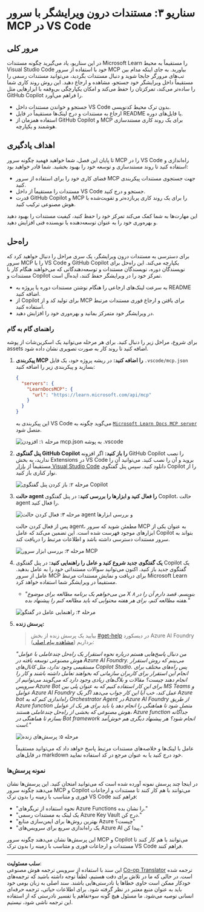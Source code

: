 <!--
CO_OP_TRANSLATOR_METADATA:
{
  "original_hash": "db532b1ec386c9ce38c791653dc3c881",
  "translation_date": "2025-07-14T06:46:59+00:00",
  "source_file": "09-CaseStudy/docs-mcp/solution/scenario3/README.md",
  "language_code": "fa"
}
-->
# سناریو ۳: مستندات درون ویرایشگر با سرور MCP در VS Code

## مرور کلی

در این سناریو، یاد می‌گیرید چگونه مستندات Microsoft Learn را مستقیماً به محیط Visual Studio Code خود با استفاده از سرور MCP بیاورید. به جای اینکه مدام بین تب‌های مرورگر جابجا شوید و دنبال مستندات بگردید، می‌توانید مستندات رسمی را مستقیماً داخل ویرایشگر خود جستجو، مشاهده و ارجاع دهید. این روش روند کاری شما را ساده‌تر می‌کند، تمرکزتان را حفظ می‌کند و امکان یکپارچگی بی‌وقفه با ابزارهایی مثل GitHub Copilot را فراهم می‌آورد.

- جستجو و خواندن مستندات داخل VS Code بدون ترک محیط کدنویسی.
- ارجاع به مستندات و درج لینک‌ها مستقیماً در فایل README یا فایل‌های دوره.
- استفاده همزمان از GitHub Copilot و MCP برای یک روند کاری مستندسازی هوشمند و یکپارچه.

## اهداف یادگیری

تا پایان این فصل، شما خواهید فهمید چگونه سرور MCP را در VS Code راه‌اندازی و استفاده کنید تا روند مستندسازی و توسعه خود را بهبود بخشید. شما قادر خواهید بود:

- فضای کاری خود را برای استفاده از سرور MCP جهت جستجوی مستندات پیکربندی کنید.
- مستندات را مستقیماً از داخل VS Code جستجو و درج کنید.
- قدرت GitHub Copilot و MCP را برای یک روند کاری پربازده‌تر و تقویت‌شده با هوش مصنوعی ترکیب کنید.

این مهارت‌ها به شما کمک می‌کند تمرکز خود را حفظ کنید، کیفیت مستندات را بهبود دهید و بهره‌وری خود را به عنوان توسعه‌دهنده یا نویسنده فنی افزایش دهید.

## راه‌حل

برای دسترسی به مستندات درون ویرایشگر، یک سری مراحل را دنبال خواهید کرد که سرور MCP را با VS Code و GitHub Copilot یکپارچه می‌کند. این راه‌حل برای نویسندگان دوره، نویسندگان مستندات و توسعه‌دهندگانی که می‌خواهند هنگام کار با مستندات و Copilot تمرکز خود را در ویرایشگر حفظ کنند، ایده‌آل است.

- به سرعت لینک‌های ارجاعی را هنگام نوشتن مستندات دوره یا پروژه به README اضافه کنید.
- از Copilot برای تولید کد و از MCP برای یافتن و ارجاع فوری مستندات مرتبط استفاده کنید.
- در ویرایشگر خود متمرکز بمانید و بهره‌وری خود را افزایش دهید.

### راهنمای گام به گام

برای شروع، مراحل زیر را دنبال کنید. برای هر مرحله می‌توانید یک اسکرین‌شات از پوشه assets اضافه کنید تا روند کار به صورت تصویری نشان داده شود.

1. **پیکربندی MCP را اضافه کنید:**
   در ریشه پروژه خود، یک فایل `.vscode/mcp.json` بسازید و پیکربندی زیر را اضافه کنید:
   ```json
   {
     "servers": {
       "LearnDocsMCP": {
         "url": "https://learn.microsoft.com/api/mcp"
       }
     }
   }
   ```
   این پیکربندی به VS Code می‌گوید چگونه به [`Microsoft Learn Docs MCP server`](https://github.com/MicrosoftDocs/mcp) متصل شود.
   
   ![مرحله ۱: افزودن mcp.json به پوشه .vscode](../../../../../../translated_images/step1-mcp-json.c06a007fccc3edfaf0598a31903c9ec71476d9fd3ae6c1b2b4321fd38688ca4b.fa.png)
    
2. **پنل گفتگوی GitHub Copilot را باز کنید:**
   اگر افزونه GitHub Copilot را نصب ندارید، به بخش Extensions در VS Code بروید و آن را نصب کنید. می‌توانید آن را مستقیماً از [بازار Visual Studio Code](https://marketplace.visualstudio.com/items?itemName=GitHub.copilot-chat) دانلود کنید. سپس پنل گفتگوی Copilot را از نوار کناری باز کنید.

   ![مرحله ۲: باز کردن پنل گفتگوی Copilot](../../../../../../translated_images/step2-copilot-panel.f1cc86e9b9b8cd1a85e4df4923de8bafee4830541ab255e3c90c09777fed97db.fa.png)

3. **حالت agent را فعال کنید و ابزارها را بررسی کنید:**
   در پنل گفتگوی Copilot، حالت agent را فعال کنید.

   ![مرحله ۳: فعال کردن حالت agent و بررسی ابزارها](../../../../../../translated_images/step3-agent-mode.cdc32520fd7dd1d149c3f5226763c1d85a06d3c041d4cc983447625bdbeff4d4.fa.png)

   پس از فعال کردن حالت agent، مطمئن شوید که سرور MCP به عنوان یکی از ابزارهای موجود فهرست شده است. این تضمین می‌کند که عامل Copilot بتواند به سرور مستندات دسترسی داشته باشد و اطلاعات مرتبط را دریافت کند.
   
   ![مرحله ۳: بررسی ابزار سرور MCP](../../../../../../translated_images/step3-verify-mcp-tool.76096a6329cbfecd42888780f322370a0d8c8fa003ed3eeb7ccd23f0fc50c1ad.fa.png)
4. **یک گفتگوی جدید شروع کنید و عامل را راهنمایی کنید:**
   در پنل گفتگوی Copilot یک گفتگوی جدید باز کنید. اکنون می‌توانید سوالات مستنداتی خود را به عامل بدهید. عامل از سرور MCP برای دریافت و نمایش مستندات مرتبط Microsoft Learn مستقیماً در ویرایشگر شما استفاده خواهد کرد.

   - *"من می‌خواهم یک برنامه مطالعه برای موضوع X بنویسم. قصد دارم آن را در ۸ هفته مطالعه کنم، برای هر هفته محتوایی که باید مطالعه کنم را پیشنهاد بده."*

   ![مرحله ۴: راهنمایی عامل در گفتگو](../../../../../../translated_images/step4-prompt-chat.12187bb001605efc5077992b621f0fcd1df12023c5dce0464f8eb8f3d595218f.fa.png)

5. **پرسش زنده:**

   > بیایید یک پرسش زنده از بخش [#get-help](https://discord.gg/D6cRhjHWSC) در دیسکورد Azure AI Foundry برداریم ([مشاهده پیام اصلی](https://discord.com/channels/1113626258182504448/1385498306720829572)):
   
   *"من دنبال پاسخ‌هایی هستم درباره نحوه استقرار یک راه‌حل چندعاملی با عوامل هوش مصنوعی توسعه یافته در Azure AI Foundry. می‌بینم که روش استقرار مستقیمی وجود ندارد، مثل کانال‌های Copilot Studio. پس راه‌های مختلف برای انجام این استقرار برای کاربران سازمانی که بخواهند تعامل داشته باشند و کار را انجام دهند چیست؟
مقالات و بلاگ‌های زیادی وجود دارد که می‌گویند می‌توانیم از سرویس Azure Bot برای این کار استفاده کنیم که به عنوان پلی بین MS Teams و عوامل Azure AI Foundry عمل کند، خب آیا این کار جواب می‌دهد اگر یک Azure bot راه‌اندازی کنم که به Orchestrator Agent در Azure AI Foundry از طریق Azure function متصل شود تا هماهنگی را انجام دهد یا باید برای هر یک از عوامل هوش مصنوعی که بخشی از راه‌حل چندعاملی هستند، Azure function جداگانه بسازم تا هماهنگی در Bot framework انجام شود؟ هر پیشنهاد دیگری هم خوش‌آمد است."*

   ![مرحله ۵: پرسش‌های زنده](../../../../../../translated_images/step5-live-queries.49db3e4a50bea27327e3cb18c24d263b7d134930d78e7392f9515a1c00264a7f.fa.png)

   عامل با لینک‌ها و خلاصه‌های مستندات مرتبط پاسخ خواهد داد که می‌توانید مستقیماً در فایل‌های markdown خود درج کنید یا به عنوان مرجع در کد استفاده نمایید.
   
### نمونه پرسش‌ها

در اینجا چند پرسش نمونه آورده شده است که می‌توانید امتحان کنید. این پرسش‌ها نشان می‌دهند چگونه سرور MCP و Copilot می‌توانند با هم کار کنند تا مستندات و ارجاعات فوری و متناسب با زمینه را بدون ترک VS Code فراهم کنند:

- "نحوه استفاده از تریگرهای Azure Functions را نشان بده."
- "یک لینک به مستندات رسمی Azure Key Vault درج کن."
- "بهترین روش‌ها برای ایمن‌سازی منابع Azure چیست؟"
- "یک راه‌اندازی سریع برای سرویس‌های Azure AI پیدا کن."

این پرسش‌ها نشان می‌دهند چگونه سرور MCP و Copilot می‌توانند با هم کار کنند تا مستندات و ارجاعات فوری و متناسب با زمینه را بدون ترک VS Code فراهم کنند.

---

**سلب مسئولیت**:  
این سند با استفاده از سرویس ترجمه هوش مصنوعی [Co-op Translator](https://github.com/Azure/co-op-translator) ترجمه شده است. در حالی که ما در تلاش برای دقت هستیم، لطفاً توجه داشته باشید که ترجمه‌های خودکار ممکن است حاوی خطاها یا نادرستی‌هایی باشند. سند اصلی به زبان بومی خود باید به عنوان منبع معتبر در نظر گرفته شود. برای اطلاعات حیاتی، ترجمه حرفه‌ای انسانی توصیه می‌شود. ما مسئول هیچ گونه سوءتفاهم یا تفسیر نادرستی که از استفاده این ترجمه ناشی شود، نیستیم.